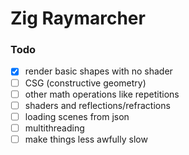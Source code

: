 # Zig Raymarcher

### Todo
- [x] render basic shapes with no shader
- [ ] CSG (constructive geometry)
- [ ] other math operations like repetitions
- [ ] shaders and reflections/refractions
- [ ] loading scenes from json
- [ ] multithreading
- [ ] make things less awfully slow